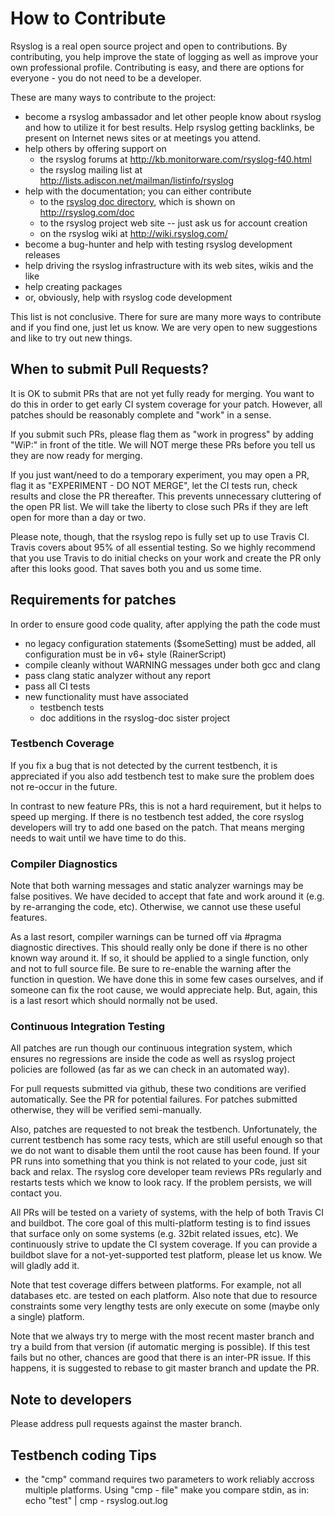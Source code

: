 # How to Contribute

Rsyslog is a real open source project and open to contributions.
By contributing, you help improve the state of logging as well as improve
your own professional profile. Contributing is easy, and there are options
for everyone - you do not need to be a developer.

These are many ways to contribute to the project:
 * become a rsyslog ambassador and let other people know about rsyslog and how to utilize it for best results. Help rsyslog getting backlinks, be present on Internet news sites or at meetings you attend.
 * help others by offering support on
   * the rsyslog forums at http://kb.monitorware.com/rsyslog-f40.html
   * the rsyslog mailing list at http://lists.adiscon.net/mailman/listinfo/rsyslog
 * help with the documentation; you can either contribute
   * to the [rsyslog doc directory](https://github.com/rsyslog/rsyslog/tree/master/doc), which is shown on http://rsyslog.com/doc
   * to the rsyslog project web site -- just ask us for account creation
   * on the rsyslog wiki at http://wiki.rsyslog.com/
 * become a bug-hunter and help with testing rsyslog development releases
 * help driving the rsyslog infrastructure with its web sites, wikis and the like
 * help creating packages
 * or, obviously, help with rsyslog code development

This list is not conclusive. There for sure are many more ways to contribute and if you find one, just let us know. We are very open to new suggestions and like to try out new things.

## When to submit Pull Requests?

It is OK to submit PRs that are not yet fully ready for merging. You want to
do this in order to get early CI system coverage for your patch. However,
all patches should be reasonably complete and "work" in a sense.

If you submit such PRs, please flag them as "work in progress" by adding
"WiP:" in front of the title. We will NOT merge these PRs before you tell us
they are now ready for merging.

If you just want/need to do a temporary experiment, you may open a PR, flag it
as "EXPERIMENT - DO NOT MERGE", let the CI tests run, check results and close
the PR thereafter. This prevents unnecessary cluttering of the open PR list.
We will take the liberty to close such PRs if they are left open for more
than a day or two.

Please note, though, that the rsyslog repo is fully set up to use Travis CI.
Travis covers about 95% of all essential testing. So we highly recommend
that you use Travis to do initial checks on your work and create the PR
only after this looks good. That saves both you and us some time.

## Requirements for patches

In order to ensure good code quality, after applying the path the code must

- no legacy configuration statements ($someSetting) must be added,
  all configuration must be in v6+ style (RainerScript)
- compile cleanly without WARNING messages under both gcc and clang
- pass clang static analyzer without any report
- pass all CI tests
- new functionality must have associated
  * testbench tests
  * doc additions in the rsyslog-doc sister project

### Testbench Coverage

If you fix a bug that is not detected by the current testbench, it is
appreciated if you also add testbench test to make sure the problem does
not re-occur in the future.

In contrast to new feature PRs, this is not a hard requirement, but it
helps to speed up merging. If there is no testbench test added, the
core rsyslog developers will try to add one based on the patch. That
means merging needs to wait until we have time to do this.

### Compiler Diagnostics

Note that both warning messages and static analyzer warnings may be false
positives. We have decided to accept that fate and work around it (e.g. by
re-arranging the code, etc). Otherwise, we cannot use these useful features.

As a last resort, compiler warnings can be turned off via
   #pragma diagnostic
directives. This should really only be done if there is no other known
way around it. If so, it should be applied to a single function, only and
not to full source file. Be sure to re-enable the warning after the function
in question. We have done this in some few cases ourselves, and if someone
can fix the root cause, we would appreciate help. But, again, this is a
last resort which should normally not be used.


### Continuous Integration Testing

All patches are run though our continuous integration system, which ensures
no regressions are inside the code as well as rsyslog project policies are
followed (as far as we can check in an automated way).

For pull requests submitted via github, these two conditions are 
verified automatically. See the PR for potential failures. For patches
submitted otherwise, they will be verified semi-manually.

Also, patches are requested to not break the testbench. Unfortunately, the
current testbench has some racy tests, which are still useful enough so that
we do not want to disable them until the root cause has been found. If your
PR runs into something that you think is not related to your code, just sit
back and relax. The rsyslog core developer team reviews PRs regularly and
restarts tests which we know to look racy. If the problem persists, we will
contact you.

All PRs will be tested on a variety of systems, with the help of both Travis
CI and buildbot. The core goal of this multi-platform testing is to find
issues that surface only on some systems (e.g. 32bit related issues, etc).
We continuously strive to update the CI system coverage. If you can provide
a buildbot slave for a not-yet-supported test platform, please let us know.
We will gladly add it.

Note that test coverage differs between platforms. For example, not all
databases etc. are tested on each platform. Also note that due to resource
constraints some very lengthy tests are only execute on some (maybe only
a single) platform.

Note that we always try to merge with the most recent master branch and
try a build from that version (if automatic merging is possible). If this
test fails but no other, chances are good that there is an inter-PR issue.
If this happens, it is suggested to rebase to git master branch and update
the PR.

## Note to developers

Please address pull requests against the master branch.


## Testbench coding Tips

- the "cmp" command requires two parameters to work reliably accross multiple
  platforms. Using "cmp - file" make you compare stdin, as in:
  echo "test" | cmp - rsyslog.out.log
